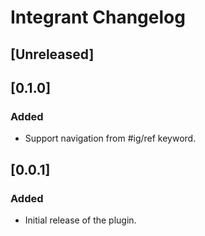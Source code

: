 <!-- Keep a Changelog guide -> https://keepachangelog.com -->

# Integrant Changelog

## [Unreleased]

## [0.1.0]
### Added
- Support navigation from #ig/ref keyword.

## [0.0.1]
### Added
- Initial release of the plugin.
